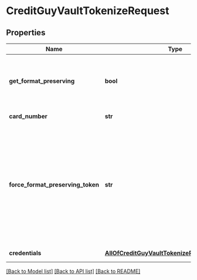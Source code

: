 # CreditGuyVaultTokenizeRequest

## Properties
Name | Type | Description | Notes
------------ | ------------- | ------------- | -------------
**get_format_preserving** | **bool** | Should tokenize method also return format preserved token, or only Guid token&lt;div&gt;&lt;i&gt;Defaults to False&lt;/i&gt;&lt;/div&gt; | [optional] 
**card_number** | **str** | Full card number to tokenize | 
**force_format_preserving_token** | **str** | Forced format preserving token  This can be useful when migrating from another credit card gateway to OfficeGuy.  Please note the format preserving token should be a RANDOM identifier, which can&#x27;t be reverse engineered into the card number (encoding/encrypting etc. isn&#x27;t supported). | 
**credentials** | [**AllOfCreditGuyVaultTokenizeRequestCredentials**](AllOfCreditGuyVaultTokenizeRequestCredentials.md) | Company API credentials | 

[[Back to Model list]](../README.md#documentation-for-models) [[Back to API list]](../README.md#documentation-for-api-endpoints) [[Back to README]](../README.md)

